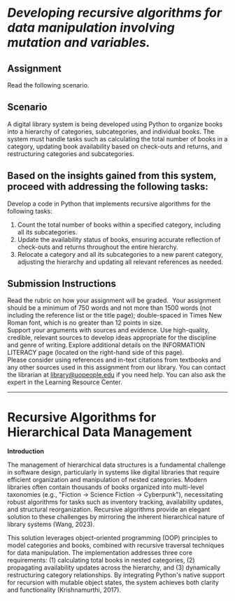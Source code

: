 # ***Developing recursive algorithms for data manipulation involving mutation and variables.***

## Assignment
Read the following scenario.

## Scenario
A digital library system is being developed using Python to organize books into a hierarchy of categories, subcategories, and individual books. The system must handle tasks such as calculating the total number of books in a category, updating book availability based on check-outs and returns, and restructuring categories and subcategories. 

## Based on the insights gained from this system, proceed with addressing the following tasks:  
Develop a code in Python that implements recursive algorithms for the following tasks: 
1. Count the total number of books within a specified category, including all its subcategories. 
2. Update the availability status of books, ensuring accurate reflection of check-outs and returns throughout the entire hierarchy. 
3. Relocate a category and all its subcategories to a new parent category, adjusting the hierarchy and updating all relevant references as needed.

## Submission Instructions 
Read the rubric on how your assignment will be graded.   
Your assignment should be a minimum of 750 words and not more than 1500 words (not including the reference list or the title page); double-spaced in Times New Roman font, which is no greater than 12 points in size.     
Support your arguments with sources and evidence. 
Use high-quality, credible, relevant sources to develop ideas appropriate for the discipline and genre of writing. Explore additional details on the INFORMATION LITERACY page (located on the right-hand side of this page).  
Please consider using references and in-text citations from textbooks and any other sources used in this assignment from our library. You can contact the librarian at library@uopeople.edu if you need help. You can also ask the expert in the Learning Resource Center. 


---
# Recursive Algorithms for Hierarchical Data Management
**Introduction**

The management of hierarchical data structures is a fundamental challenge in software design, particularly in systems like digital libraries that require efficient organization and manipulation of nested categories. Modern libraries often contain thousands of books organized into multi-level taxonomies (e.g., "Fiction → Science Fiction → Cyberpunk"), necessitating robust algorithms for tasks such as inventory tracking, availability updates, and structural reorganization. Recursive algorithms provide an elegant solution to these challenges by mirroring the inherent hierarchical nature of library systems (Wang, 2023).

This solution leverages object-oriented programming (OOP) principles to model categories and books, combined with recursive traversal techniques for data manipulation. The implementation addresses three core requirements: (1) calculating total books in nested categories, (2) propagating availability updates across the hierarchy, and (3) dynamically restructuring category relationships. By integrating Python's native support for recursion with mutable object states, the system achieves both clarity and functionality (Krishnamurthi, 2017).
